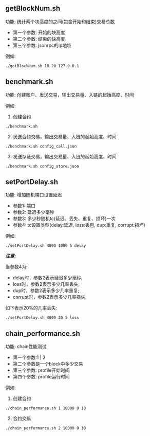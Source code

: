 ## getBlockNum.sh

功能: 统计两个块高度的之间(包含开始和结束)交易总数 

* 第一个参数: 开始的块高度
* 第二个参数: 结束的快高度
* 第三个参数: jsonrpc的ip地址

例如:

```
./getBlockNum.sh 10 20 127.0.0.1
```

## benchmark.sh

功能: 创建账户、发送交易，输出交易量、入链的起始高度、时间

例如:

1. 创建合约

```
./benchmark.sh

```

2. 发送合约交易，输出交易量、入链的起始高度、时间

```
./benchmark.sh config_call.json
```

3. 发送存证交易，输出交易量、入链的起始高度、时间

```
./benchmark.sh config_store.json
```

## setPortDelay.sh

功能: 增加随机端口设置延迟 

* 参数1: 端口
* 参数2: 延迟多少毫秒
* 参数3: 多少秒随机tc(延迟、丢失、重复、损坏)一次 
* 参数4: tc设置类型(delay:延迟, loss:丢包, dup:重复, corrupt:损坏)

例如:

```
./setPortDelay.sh 4000 1000 5 delay
```

***注意:***

当参数4为:

* delay时，参数2表示延迟多少毫秒;
* loss时，参数2表示多少几率丢失;
* dup时，参数2表示多少几率重复;
* corrupt时，参数2表示多少几率损失;

如下表示20%的几率丢失:

```
./setPortDelay.sh 4000 20 5 loss
```

## chain_performance.sh

功能: chain性能测试

* 第一个参数:1 | 2
* 第二个参数是一个block中多少交易
* 第三个参数: profile开始时间
* 第四个参数: profile运行时间

例如:

1. 创建合约

```
./chain_performance.sh 1 10000 0 10
```

2. 合约交易

```
./chain_performance.sh 2 10000 0 10
```
